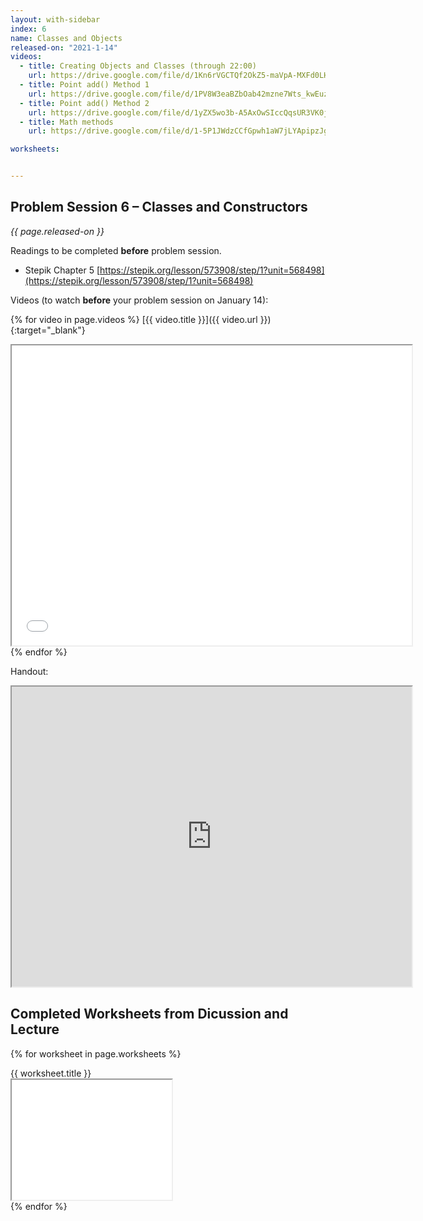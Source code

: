 ```yaml
---
layout: with-sidebar
index: 6
name: Classes and Objects
released-on: "2021-1-14"
videos:
  - title: Creating Objects and Classes (through 22:00)
    url: https://drive.google.com/file/d/1Kn6rVGCTQf2OkZ5-maVpA-MXFd0LHxZ2
  - title: Point add() Method 1
    url: https://drive.google.com/file/d/1PV8W3eaBZbOab42mzne7Wts_kwEuz6ZU
  - title: Point add() Method 2
    url: https://drive.google.com/file/d/1yZX5wo3b-A5AxOwSIccQqsUR3VK0j26i
  - title: Math methods
    url: https://drive.google.com/file/d/1-5P1JWdzCCfGpwh1aW7jLYApipzJgmKc

worksheets:


---
```


## Problem Session 6 – Classes and Constructors

_{{ page.released-on }}_

Readings to be completed **before** problem session.

- Stepik Chapter 5 [https://stepik.org/lesson/573908/step/1?unit=568498](https://stepik.org/lesson/573908/step/1?unit=568498)

Videos (to watch **before** your problem session on January 14):

{% for video in page.videos %}
[{{ video.title }}]({{ video.url }}){:target="_blank"}

<iframe src="{{ video.url }}/preview" width="640" height="480" allow="autoplay"></iframe>
{% endfor %}

Handout:

<iframe src="https://drive.google.com/file/d/1hY2zSmahlGeYhdXlmlN2nhDez5rwYsYx/preview" width="640" height="480" allow="autoplay"></iframe>

## Completed Worksheets from Dicussion and Lecture

{% for worksheet in page.worksheets %}
<div class="worksheetBox">
{{ worksheet.title }}
<br>
<iframe src="{{ worksheet.url }}/preview" width="256" height="192" allow="autoplay"></iframe>
</div>
{% endfor %}